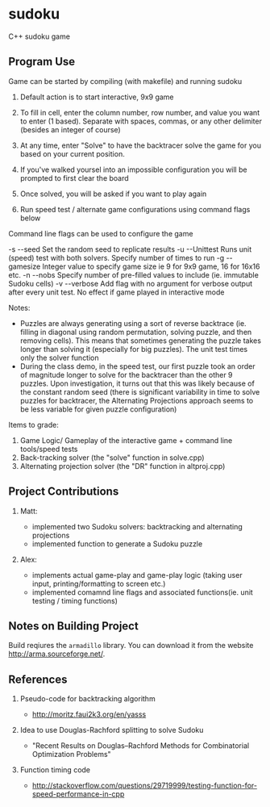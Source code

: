 # sudoku
C++ sudoku game

## Program Use ##

Game can be started by compiling (with makefile) and running sudoku

1. Default action is to start interactive, 9x9 game
2. To fill in cell, enter the column number, row number, and value you want to enter (1 based). Separate with spaces, commas, or any other delimiter (besides an integer of course)
3. At any time, enter "Solve" to have the backtracer solve the game for you based on your current position.
4. If you've walked yoursel into an impossible configuration you will be prompted to first clear the board
5. Once solved, you will be asked if you want to play again

6. Run speed test / alternate game configurations using command flags below

Command line flags can be used to configure the game

-s --seed Set the random seed to replicate results
-u --Unittest Runs unit (speed) test with both solvers. Specify number of times to run
-g --gamesize Integer value to specify game size
				ie 9 for 9x9 game, 16 for 16x16 etc.
-n --nobs Specify number of pre-filled values to include (ie. immutable Sudoku cells)
-v --verbose Add flag with no argument for verbose output after every unit test. No effect if game played in interactive mode


Notes:

- Puzzles are always generating using a sort of reverse backtrace (ie. filling in diagonal using random permutation, solving puzzle, and then removing cells). This means that sometimes generating the puzzle takes longer than solving it (especially for big puzzles). The unit test times only the solver function
- During the class demo, in the speed test, our first puzzle took an order of magnitude longer to solve for the backtracer than the other 9 puzzles. Upon investigation, it turns out that this was likely because of the constant random seed (there is significant variability in time to solve puzzles for backtracer, the Alternating Projections approach seems to be less variable for given puzzle configuration)


Items to grade:

1. Game Logic/ Gameplay of the interactive game + command line tools/speed tests
2. Back-tracking solver (the "solve" function in solve.cpp)
3. Alternating projection solver (the "DR" function in altproj.cpp)

## Project Contributions ##

1. Matt:
    * implemented two Sudoku solvers: backtracking and alternating projections
    * implemented function to generate a Sudoku puzzle

2. Alex:
    * implements actual game-play and game-play logic (taking user input, printing/formatting to screen etc.)
    * implemented comamnd line flags and associated functions(ie. unit testing / timing functions)

## Notes on Building Project ##

Build reqiures the `armadillo` library.  You can download it from the website
http://arma.sourceforge.net/.

## References ##

1. Pseudo-code for backtracking algorithm
    - http://moritz.faui2k3.org/en/yasss

2. Idea to use Douglas-Rachford splitting to solve Sudoku
    - "Recent Results on Douglas–Rachford Methods for Combinatorial Optimization Problems"

3. Function timing code
	- http://stackoverflow.com/questions/29719999/testing-function-for-speed-performance-in-cpp

